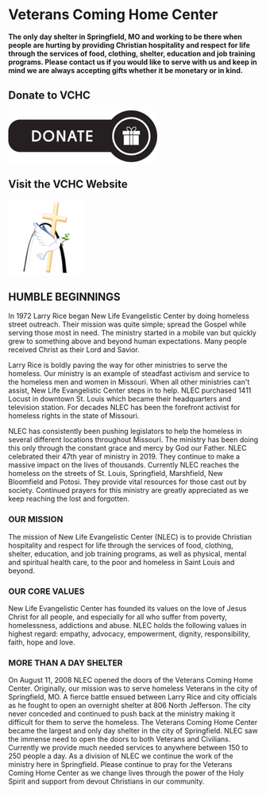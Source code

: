 # Veterans Coming Home Center

**The only day shelter in Springfield, MO and working to be there when people are hurting by providing Christian hospitality and respect for life through the services of food, clothing, shelter, education and job training programs. Please contact us if you would like to serve with us and keep in mind we are always accepting gifts whether it be monetary or in kind.**

## Donate to VCHC

[![Donate](https://raw.githubusercontent.com/New-Life-Evangelistic-Center/VCHCenter.org/master/images/Donate.webp)](https://interland3.donorperfect.net/weblink/weblink.aspx?name=E155144&id=51)
  
## Visit the VCHC Website  

[![button](https://raw.githubusercontent.com/New-Life-Evangelistic-Center/VCHCenter.org/master/images/Main.webp)](https://www.vchcenter.org)

## HUMBLE BEGINNINGS  

In 1972 Larry Rice began New Life Evangelistic Center by doing homeless street outreach. Their mission was quite simple; spread the Gospel while serving those most in need. The ministry started in a mobile van but quickly grew to something above and beyond human expectations. Many people received Christ as their Lord and Savior.  
  
Larry Rice is boldly paving the way for other ministries to serve the homeless. Our ministry is an example of steadfast activism and service to the homeless men and women in Missouri. When all other ministries can't assist, New Life Evangelistic Center steps in to help. NLEC purchased 1411 Locust in downtown St. Louis which became their headquarters and television station. For decades NLEC has been the forefront activist for homeless rights in the state of Missouri.  
  
NLEC has consistently been pushing legislators to help the homeless in several different locations throughout Missouri. The ministry has been doing this only through the constant grace and mercy by God our Father. NLEC celebrated their 47th year of ministry in 2019. They continue to make a massive impact on the lives of thousands. Currently NLEC reaches the homeless on the streets of St. Louis, Springfield, Marshfield, New Bloomfield and Potosi. They provide vital resources for those cast out by society. Continued prayers for this ministry are greatly appreciated as we keep reaching the lost and forgotten.  
  
### OUR MISSION  

The mission of New Life Evangelistic Center (NLEC) is to provide Christian hospitality and respect for life through the services of food, clothing, shelter, education, and job training programs, as well as physical, mental and spiritual health care, to the poor and homeless in Saint Louis and beyond.  
  
### OUR CORE VALUES  

New Life Evangelistic Center has founded its values on the love of Jesus Christ for all people, and especially for all who suffer from poverty, homelessness, addictions and abuse. NLEC holds the following values in highest regard: empathy, advocacy, empowerment, dignity, responsibility, faith, hope and love.  
  
### MORE THAN A DAY SHELTER  

On August 11, 2008 NLEC opened the doors of the Veterans Coming Home Center. Originally, our mission was to serve homeless Veterans in the city of Springfield, MO. A fierce battle ensued between Larry Rice and city officials as he fought to open an overnight shelter at 806 North Jefferson. The city never conceded and continued to push back at the ministry making it difficult for them to serve the homeless. The Veterans Coming Home Center became the largest and only day shelter in the city of Springfield. NLEC saw the immense need to open the doors to both Veterans and Civilians. Currently we provide much needed services to anywhere between 150 to 250 people a day. As a division of NLEC we continue the work of the ministry here in Springfield. Please continue to pray for the Veterans Coming Home Center as we change lives through the power of the Holy Spirit and support from devout Christians in our community.
